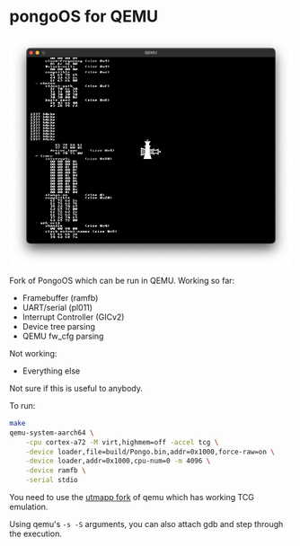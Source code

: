 pongoOS for QEMU
================

![screenshot](./.github/screenshot.png)


Fork of PongoOS which can be run in QEMU.  Working so far:
- Framebuffer (ramfb)
- UART/serial (pl011)
- Interrupt Controller (GICv2)
- Device tree parsing
- QEMU fw_cfg parsing

Not working:
- Everything else

Not sure if this is useful to anybody.

To run:
```bash
make
qemu-system-aarch64 \
    -cpu cortex-a72 -M virt,highmem=off -accel tcg \
    -device loader,file=build/Pongo.bin,addr=0x1000,force-raw=on \
    -device loader,addr=0x1000,cpu-num=0 -m 4096 \
    -device ramfb \
    -serial stdio
```
You need to use the [utmapp fork](https://github.com/utmapp/qemu) of qemu which has working TCG emulation.

Using qemu's `-s -S` arguments, you can also attach gdb and step through the execution.